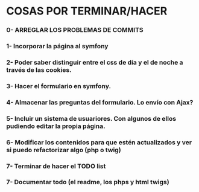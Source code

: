 #   COSAS POR TERMINAR/HACER

### 0- ARREGLAR LOS PROBLEMAS DE COMMITS

### 1-  Incorporar la página al symfony


### 2- Poder saber distinguir entre el css de día y el de noche a través de las cookies.


### 3- Hacer el formulario en symfony.


### 4- Almacenar las preguntas del formulario. Lo envío con Ajax?


### 5- Incluir un sistema de usuariores. Con algunos de ellos pudiendo editar la propia página. 


### 6- Modificar los contenidos para que estén actualizados y ver si puedo refactorizar algo (php o twig)


### 7- Terminar de hacer el TODO list

### 7- Documentar todo (el readme, los phps y html twigs)